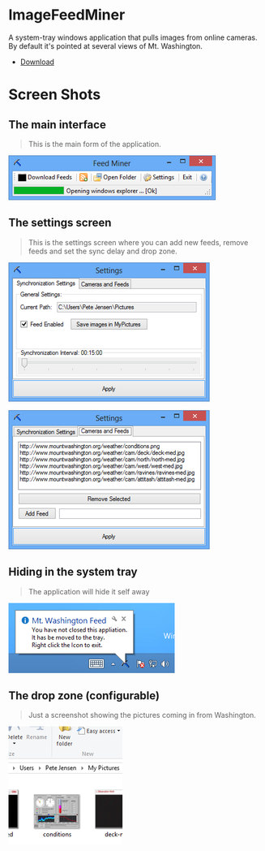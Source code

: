 ImageFeedMiner
==============

A system-tray windows application that pulls images from online cameras. By default it's pointed at several views of Mt. Washington.

- [Download](https://github.com/PJensen/ImageFeedMiner/blob/master/MtWashingtonFeedInstaller.zip?raw=true)

Screen Shots
==============
## The main interface
> This is the main form of the application.

![Main Interface](https://github.com/PJensen/ImageFeedMiner/blob/master/ScreenShots/feed_miner.png?raw=true)

## The settings screen
> This is the settings screen where you can add new feeds, remove feeds and set the sync delay and drop zone.

![Settings](https://github.com/PJensen/ImageFeedMiner/blob/master/ScreenShots/feed_miner_settings.png?raw=true)

![Feeds](https://github.com/PJensen/ImageFeedMiner/blob/master/ScreenShots/feed_miner_feeds.png?raw=true)

## Hiding in the system tray
> The application will hide it self away

![Staying Alive](https://github.com/PJensen/ImageFeedMiner/blob/master/ScreenShots/feed_miner_stay_alive.png?raw=true)

## The drop zone (configurable)
> Just a screenshot showing the pictures coming in from Washington.

![Drop Zone](https://github.com/PJensen/ImageFeedMiner/blob/master/ScreenShots/my_pictures_drop.png?raw=true)

